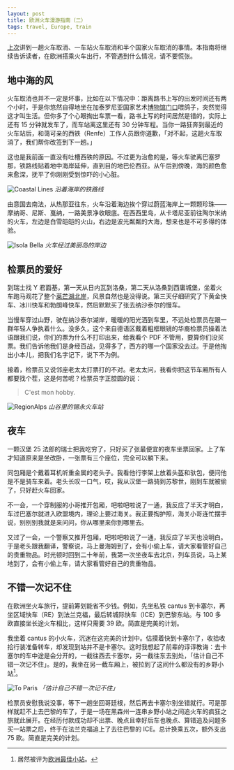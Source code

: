 ```yaml
---
layout: post
title: 欧洲火车漫游指南（二）
tags: travel, Europe, train
---
```


[上次](/2016/guide-to-train-travel-in-europe-1/)讲到一趟火车取消、一车站火车取消和半个国家火车取消的事情。本指南将继续告诉读者，在欧洲搭乘火车出行，不管遇到什么情况，请不要慌张。

## 地中海的风

火车取消也并不一定是坏事，比如在以下情况中：距离路书上写的出发时间还有两个小时，于是你悠然自得地坐在加泰罗尼亚国家艺术[博物馆门口](https://www.instagram.com/p/ydIeENgWiB/?taken-by=rangerqu)喂鸽子，突然觉得这才叫生活。但你多了个心眼掏出车票一看，路书上写的时间居然是错的，实际上还有 15 分钟就发车了，而车站离这里还有 30 分钟车程。当你一路狂奔到最近的火车站后，和蔼可亲的西铁（Renfe）工作人员跟你道歉，「对不起，这趟火车取消了，我们帮你改签到下一趟。」

这也是我前面一直没有吐槽西铁的原因。不过更为治愈的是，等火车驶离巴塞罗那，铁路线贴着地中海岸延伸，直到目的地巴伦西亚。从午后到傍晚，海的颜色愈来愈深，抚平了你刚刚受到惊吓的小心脏。

![Coastal Lines](http://ww1.sinaimg.cn/large/abb3ee10gw1f0hu0a56htj20i2073400.jpg "Coastal Lines")
_沿着海岸的铁路线_

由意国去南法，从热那亚往东，火车沿着海边挨个穿过蔚蓝海岸上一颗颗珍珠——摩纳哥、尼斯、戛纳，一路美景净收眼底。在西西里岛，从卡塔尼亚前往陶尔米纳的火车，左边是白雪皑皑的火山，右边是波光粼粼的大海，想来也是不可多得的体验。

![Isola Bella](http://ww2.sinaimg.cn/large/abb3ee10jw1f2404sraspj22ia1vpnpe.jpg "Isola Bella")
_火车经过美丽岛的岸边_

## 检票员的爱好

到瑞士找 Y 君面基，第一天从日内瓦到洛桑，第二天从洛桑到西庸城堡，坐着火车跑马观花了整个[莱芒湖北岸](https://www.instagram.com/p/47eLsOAWv5/?taken-by=rangerqu)，风景自然也是没得说。第三天仔细研究了下黄金快车、冰川快车和勃朗峰快车，然后默默买了张去纳沙泰尔的慢车。

当慢车穿过山野，驶在纳沙泰尔湖岸，暖暖的阳光洒到车里，不远处检票员在跟一群年轻人争执着什么。没多久，这个来自德语区戴着粗框眼镜的华裔检票员操着法语跟我们说，你们的票为什么不打印出来，给我看个 PDF 不管用，要算你们没买票。我们告诉他我们是身经百战，见得多了，西方的哪一个国家没去过。于是他掏出小本儿，把我们名字记下，说下不为例。

接着，检票员又说邻座老太太打票打的不对。老太太问，我看你把这节车厢所有人都要找个茬，这是何苦呢？检票员字正腔圆的说：

> C'est mon hobby.

![RegionAlps](http://ww3.sinaimg.cn/large/abb3ee10jw1f24115sm5qj21lh12e1ht.jpg "RegionAlps")
_山谷里的锡永火车站_

## 夜车

一颗汉堡 25 法郎的瑞士把我吃穷了，只好买了张最便宜的夜车坐票回家。上了车才知道原来是坐改卧，一张票有三个座位，完全可以躺下来。

同包厢是个戴着耳机听重金属的老头子。我看他行李架上放着头盔和驮包，便问他是不是骑车来着。老头长叹一口气，哎，我从汉堡一路骑到苏黎世，刚到车就被偷了，只好赶火车回家。

不一会，一个穿制服的小哥推开包厢，吧啦吧啦说了一通，我反应了半天才明白，车过巴塞尔就进入欧盟境内，理论上要过海关。我正要掏护照，海关小哥连忙摆手说，别别别我就是来问问，你从哪里来你到哪里去。

又过了一会，一个警察又推开包厢，吧啦吧啦说了一通，我反应了半天也没明白。于是老头跟我翻译，警察说，马上曼海姆到了，会有小偷上车，请大家看管好自己的贵重物品。时光顿时回到二十年前，我第一次坐夜车去北京，列车员说，马上某地到了，会有小偷上车，请大家看管好自己的贵重物品。

## 不错一次记不住

在欧洲坐火车旅行，提前筹划能省不少钱。例如，先坐私铁 cantus 到卡塞尔，再坐区域快车（RE）到法兰克福，最后转城际快车（ICE）到巴黎东站。与 100 多欧直接坐长途火车相比，这样只需要 39 欧。简直是完美的计划。

我坐着 cantus 的小火车，沉迷在这完美的计划中。估摸着快到卡塞尔了，收拾收拾行装准备转车，却发现到站并不是卡塞尔。这时我想起了前辈的谆谆教诲：去卡塞尔的车中途是会分开的，一截往西去卡塞尔，另一截往东去别处，「估计自己不错一次记不住」。是的，我坐在另一截车厢上，被拉到了这间什么都没有的乡野小站[^2]。

![To Paris](http://ww3.sinaimg.cn/large/abb3ee10gw1f0gjuxu97pj20i20730ub.jpg "To Paris")
_「估计自己不错一次记不住」_

检票员安慰我说没事，等下一趟坐回哥廷根，然后再去卡塞尔别坐错就行。可是那样就赶不上去巴黎的车了，于是一场在黑森州一连串乡野小站之间追火车的疯狂之旅就此展开。在经历付款成功却不出票、晚点且幸好后车也晚点、算错追及问题多买一站票之后，终于在法兰克福追上了去往巴黎的 ICE。总计换乘五次，额外支出 75 欧。简直是完美的计划。

[^1]: 回程在弗赖拉辛换乘时，专门跑去界河瞧了瞧，除了一张小小的牌子说以前这里有个关卡，丝毫看不出是两国边境。只是不明白为什么河里的鸭子都在奥地利那边。

[^2]: 居然被评为[欧洲最佳小站](http://www.werra-rundschau.de/eschwege/eschwege-europas-besten-kleinen-bahnhof-3222523.html)。
